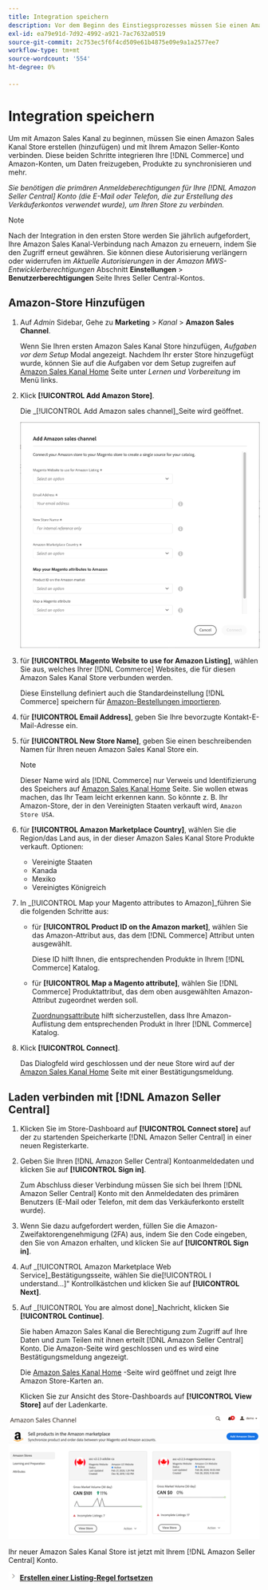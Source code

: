 ```yaml
---
title: Integration speichern
description: Vor dem Beginn des Einstiegsprozesses müssen Sie einen Amazon-Sales Channel-Store erstellen (hinzufügen) und mit Ihrem Amazon-Händlerkonto verbinden.
exl-id: ea79e91d-7d92-4992-a921-7ac7632a0519
source-git-commit: 2c753ec5f6f4cd509e61b4875e09e9a1a2577ee7
workflow-type: tm+mt
source-wordcount: '554'
ht-degree: 0%

---
```


# Integration speichern

Um mit Amazon Sales Kanal zu beginnen, müssen Sie einen Amazon Sales Kanal Store erstellen (hinzufügen) und mit Ihrem Amazon Seller-Konto verbinden. Diese beiden Schritte integrieren Ihre [!DNL Commerce] und Amazon-Konten, um Daten freizugeben, Produkte zu synchronisieren und mehr.

_Sie benötigen die primären Anmeldeberechtigungen für Ihre [!DNL Amazon Seller Central] Konto (die E-Mail oder Telefon, die zur Erstellung des Verkäuferkontos verwendet wurde), um Ihren Store zu verbinden._

>[!NOTE]
>
>Nach der Integration in den ersten Store werden Sie jährlich aufgefordert, Ihre Amazon Sales Kanal-Verbindung nach Amazon zu erneuern, indem Sie den Zugriff erneut gewähren. Sie können diese Autorisierung verlängern oder widerrufen im _Aktuelle Autorisierungen_ in der _Amazon MWS-Entwicklerberechtigungen_ Abschnitt **Einstellungen** > **Benutzerberechtigungen** Seite Ihres Seller Central-Kontos.

## Amazon-Store Hinzufügen

1. Auf _Admin_ Sidebar, Gehe zu **Marketing** > _Kanal_ > **Amazon Sales Channel**.

   Wenn Sie Ihren ersten Amazon Sales Kanal Store hinzufügen, _Aufgaben vor dem Setup_ Modal angezeigt. Nachdem Ihr erster Store hinzugefügt wurde, können Sie auf die Aufgaben vor dem Setup zugreifen auf [Amazon Sales Kanal Home](./amazon-sales-channel-home.md) Seite unter _Lernen und Vorbereitung_ im Menü links.

1. Klick **[!UICONTROL Add Amazon Store]**.

   Die _[!UICONTROL Add Amazon sales channel]_Seite wird geöffnet.

   ![hinzufügen Amazon Sales Kanal Store](assets/amazon-store-integration.png)

1. für **[!UICONTROL Magento Website to use for Amazon Listing]**, wählen Sie aus, welches Ihrer [!DNL Commerce] Websites, die für diesen Amazon Sales Kanal Store verbunden werden.

   Diese Einstellung definiert auch die Standardeinstellung [!DNL Commerce] speichern für [Amazon-Bestellungen importieren](./order-settings.md).

1. für **[!UICONTROL Email Address]**, geben Sie Ihre bevorzugte Kontakt-E-Mail-Adresse ein.

1. für **[!UICONTROL New Store Name]**, geben Sie einen beschreibenden Namen für Ihren neuen Amazon Sales Kanal Store ein.

   >[!NOTE]
   >
   >Dieser Name wird als [!DNL Commerce] nur Verweis und Identifizierung des Speichers auf [Amazon Sales Kanal Home](./amazon-sales-channel-home.md) Seite. Sie wollen etwas machen, das Ihr Team leicht erkennen kann. So könnte z. B. Ihr Amazon-Store, der in den Vereinigten Staaten verkauft wird, `Amazon Store USA`.

1. für **[!UICONTROL Amazon Marketplace Country]**, wählen Sie die Region/das Land aus, in der dieser Amazon Sales Kanal Store Produkte verkauft. Optionen:

   - Vereinigte Staaten
   - Kanada
   - Mexiko
   - Vereinigtes Königreich

1. In _[!UICONTROL Map your Magento attributes to Amazon]_führen Sie die folgenden Schritte aus:

   - für **[!UICONTROL Product ID on the Amazon market]**, wählen Sie das Amazon-Attribut aus, das dem [!DNL Commerce] Attribut unten ausgewählt.

      Diese ID hilft Ihnen, die entsprechenden Produkte in Ihrem [!DNL Commerce] Katalog.

   - für **[!UICONTROL Map a Magento attribute]**, wählen Sie [!DNL Commerce] Produktattribut, das dem oben ausgewählten Amazon-Attribut zugeordnet werden soll.

      [Zuordnungsattribute](./ob-creating-magento-attributes.md) hilft sicherzustellen, dass Ihre Amazon-Auflistung dem entsprechenden Produkt in Ihrer [!DNL Commerce] Katalog.

1. Klick **[!UICONTROL Connect]**.

   Das Dialogfeld wird geschlossen und der neue Store wird auf der [Amazon Sales Kanal Home](./amazon-sales-channel-home.md) Seite mit einer Bestätigungsmeldung.

## Laden verbinden mit [!DNL Amazon Seller Central]

1. Klicken Sie im Store-Dashboard auf **[!UICONTROL Connect store]** auf der zu startenden Speicherkarte [!DNL Amazon Seller Central] in einer neuen Registerkarte.

1. Geben Sie Ihren [!DNL Amazon Seller Central] Kontoanmeldedaten und klicken Sie auf **[!UICONTROL Sign in]**.

   Zum Abschluss dieser Verbindung müssen Sie sich bei Ihrem [!DNL Amazon Seller Central] Konto mit den Anmeldedaten des primären Benutzers (E-Mail oder Telefon, mit dem das Verkäuferkonto erstellt wurde).

1. Wenn Sie dazu aufgefordert werden, füllen Sie die Amazon-Zweifaktorengenehmigung (2FA) aus, indem Sie den Code eingeben, den Sie von Amazon erhalten, und klicken Sie auf **[!UICONTROL Sign in]**.

1. Auf _[!UICONTROL Amazon Marketplace Web Service]_Bestätigungsseite, wählen Sie die[!UICONTROL I understand...]&quot; Kontrollkästchen und klicken Sie auf **[!UICONTROL Next]**.

1. Auf _[!UICONTROL You are almost done]_Nachricht, klicken Sie **[!UICONTROL Continue]**.

   Sie haben Amazon Sales Kanal die Berechtigung zum Zugriff auf Ihre Daten und zum Teilen mit ihnen erteilt [!DNL Amazon Seller Central] Konto. Die Amazon-Seite wird geschlossen und es wird eine Bestätigungsmeldung angezeigt.

   Die [Amazon Sales Kanal Home](./amazon-sales-channel-home.md) -Seite wird geöffnet und zeigt Ihre Amazon Store-Karten an.

   Klicken Sie zur Ansicht des Store-Dashboards auf **[!UICONTROL View Store]** auf der Ladenkarte.

![Amazon Sales Kanal Home mit neuer Ladenkarte](assets/asc-dashboard-after-2fa.png)

Ihr neuer Amazon Sales Kanal Store ist jetzt mit Ihrem [!DNL Amazon Seller Central] Konto.

![Nächstes Symbol](assets/btn-next.png) [**Erstellen einer Listing-Regel fortsetzen**](./ob-create-listing-rule.md)
